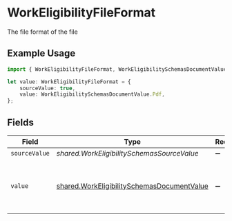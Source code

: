 # WorkEligibilityFileFormat

The file format of the file

## Example Usage

```typescript
import { WorkEligibilityFileFormat, WorkEligibilitySchemasDocumentValue } from "@stackone/stackone-client-ts/sdk/models/shared";

let value: WorkEligibilityFileFormat = {
    sourceValue: true,
    value: WorkEligibilitySchemasDocumentValue.Pdf,
};
```

## Fields

| Field                                                                                                           | Type                                                                                                            | Required                                                                                                        | Description                                                                                                     | Example                                                                                                         |
| --------------------------------------------------------------------------------------------------------------- | --------------------------------------------------------------------------------------------------------------- | --------------------------------------------------------------------------------------------------------------- | --------------------------------------------------------------------------------------------------------------- | --------------------------------------------------------------------------------------------------------------- |
| `sourceValue`                                                                                                   | *shared.WorkEligibilitySchemasSourceValue*                                                                      | :heavy_minus_sign:                                                                                              | N/A                                                                                                             | abc                                                                                                             |
| `value`                                                                                                         | [shared.WorkEligibilitySchemasDocumentValue](../../../sdk/models/shared/workeligibilityschemasdocumentvalue.md) | :heavy_minus_sign:                                                                                              | The file format of the file, expressed as a file extension                                                      | pdf                                                                                                             |